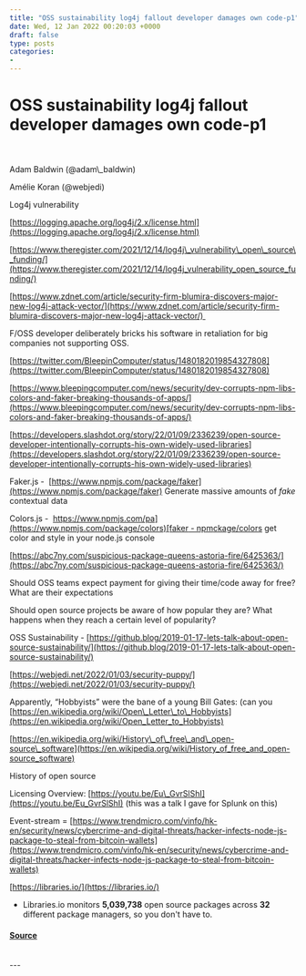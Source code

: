 ```yaml
---
title: "OSS sustainability log4j fallout developer damages own code-p1"
date: Wed, 12 Jan 2022 00:20:03 +0000
draft: false
type: posts
categories: 
- 
---
```

# OSS sustainability log4j fallout developer damages own code-p1

<br/>

<br/>
Adam Baldwin (@adam\_baldwin)

Amélie Koran (@webjedi)

Log4j vulnerability

[https://logging.apache.org/log4j/2.x/license.html](https://logging.apache.org/log4j/2.x/license.html)

[https://www.theregister.com/2021/12/14/log4j\_vulnerability\_open\_source\_funding/](https://www.theregister.com/2021/12/14/log4j_vulnerability_open_source_funding/)

[https://www.zdnet.com/article/security-firm-blumira-discovers-major-new-log4j-attack-vector/](https://www.zdnet.com/article/security-firm-blumira-discovers-major-new-log4j-attack-vector/) 

  
  

F/OSS developer deliberately bricks his software in retaliation for big companies not supporting OSS. 

[https://twitter.com/BleepinComputer/status/1480182019854327808](https://twitter.com/BleepinComputer/status/1480182019854327808)

[https://www.bleepingcomputer.com/news/security/dev-corrupts-npm-libs-colors-and-faker-breaking-thousands-of-apps/](https://www.bleepingcomputer.com/news/security/dev-corrupts-npm-libs-colors-and-faker-breaking-thousands-of-apps/)

[https://developers.slashdot.org/story/22/01/09/2336239/open-source-developer-intentionally-corrupts-his-own-widely-used-libraries](https://developers.slashdot.org/story/22/01/09/2336239/open-source-developer-intentionally-corrupts-his-own-widely-used-libraries)

Faker.js -  [https://www.npmjs.com/package/faker](https://www.npmjs.com/package/faker) Generate massive amounts of _fake_ contextual data

Colors.js -  [https://www.npmjs.com/pa](https://www.npmjs.com/package/colors)[faker - npm](https://www.npmjs.com/package/faker)[ckage/colors](https://www.npmjs.com/package/colors) get color and style in your node.js console

[https://abc7ny.com/suspicious-package-queens-astoria-fire/6425363/](https://abc7ny.com/suspicious-package-queens-astoria-fire/6425363/)

Should OSS teams expect payment for giving their time/code away for free? What are their expectations

Should open source projects be aware of how popular they are? What happens when they reach a certain level of popularity? 

OSS Sustainability - [https://github.blog/2019-01-17-lets-talk-about-open-source-sustainability/](https://github.blog/2019-01-17-lets-talk-about-open-source-sustainability/)

[https://webjedi.net/2022/01/03/security-puppy/](https://webjedi.net/2022/01/03/security-puppy/)

Apparently, “Hobbyists” were the bane of a young Bill Gates: (can you [https://en.wikipedia.org/wiki/Open\_Letter\_to\_Hobbyists](https://en.wikipedia.org/wiki/Open_Letter_to_Hobbyists)

[https://en.wikipedia.org/wiki/History\_of\_free\_and\_open-source\_software](https://en.wikipedia.org/wiki/History_of_free_and_open-source_software)

History of open source

Licensing Overview: [https://youtu.be/Eu\_GvrSlShI](https://youtu.be/Eu_GvrSlShI) (this was a talk I gave for Splunk on this)

Event-stream = [https://www.trendmicro.com/vinfo/hk-en/security/news/cybercrime-and-digital-threats/hacker-infects-node-js-package-to-steal-from-bitcoin-wallets](https://www.trendmicro.com/vinfo/hk-en/security/news/cybercrime-and-digital-threats/hacker-infects-node-js-package-to-steal-from-bitcoin-wallets)

[https://libraries.io/](https://libraries.io/)

-   Libraries.io monitors **5,039,738** open source packages across **32** different package managers, so you don't have to. [](https://libraries.io/about)

#### [Source](http://brakeingsecurity.com/oss-sustainability-log4j-fallout-developer-damages-own-code-p1)

<br/>
---

